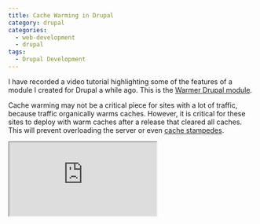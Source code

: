 ```yaml
---
title: Cache Warming in Drupal
category: drupal
categories:
  - web-development
  - drupal
tags:
  - Drupal Development
---
```

I have recorded a video tutorial highlighting some of the features of a module I created for Drupal a while ago. This is
the [Warmer Drupal module](https://www.drupal.org/project/warmer).

<!-- more -->

Cache warming may not be a critical piece for sites with a lot of traffic, because traffic organically warms caches.
However, it is critical for these sites to deploy with warm caches after a release that cleared all caches. This will
prevent overloading the server or even [cache stampedes](https://en.wikipedia.org/wiki/Cache_stampede).

<div class="video-wrapper"><iframe allowfullscreen src='https://www.invidio.us/embed/0gid-4LT4LM' ></iframe></div>
